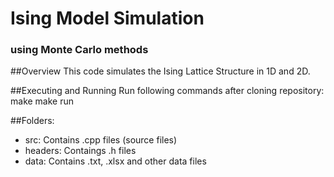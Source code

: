 # Ising Model Simulation
### using Monte Carlo methods

##Overview
This code simulates the Ising Lattice Structure in 1D and 2D.

##Executing and Running
Run following commands after cloning repository:
make
make run

##Folders:
- src: Contains .cpp files (source files)
- headers: Contaings .h files
- data: Contains .txt, .xlsx and other data files
